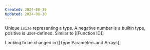 ```yaml
---
Created: 2024-08-30
Updated: 2024-08-30
---
```


Unique `isize` representing a type. A negative number is a builtin type, positive is user-defined. Similar to [[Function ID]]

Looking to be changed in [[Type Parameters and Arrays]]